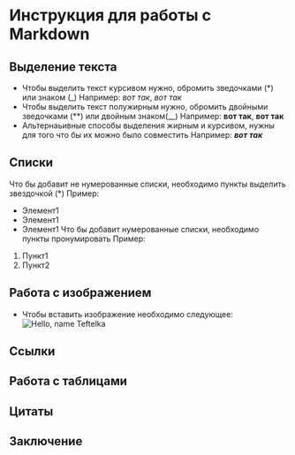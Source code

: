 # Инструкция для работы с Markdown

## Выделение текста
 * Чтобы выделить текст курсивом нужно, обромить зведочками (*) или знаком (_) Например: *вот так*, _вот так_
* Чтобы выделить текст полужирным нужно, обромить двойными зведочками (**) или  двойным знаком(__) Например: **вот так**, __вот так__
* Альтернаьивные способы выделения жирным и курсивом, нужны для того что бы их можно было совместить Например: _**вот так**_
## Списки
Что бы добавит не нумерованные списки, необходимо пункты выделить звездочкой (*)
Пример: 
* Элемент1
* Элемент1
* Элемент1
Что бы добавит нумерованные списки, необходимо пункты пронумировать
Пример:
1. Пункт1
2. Пункт2
## Работа с изображением
* Чтобы вставить изображение необходимо следующее: 
![Hello, name Teftelka](teftelka.jpg)
## Ссылки

## Работа с таблицами

## Цитаты

## Заключение
